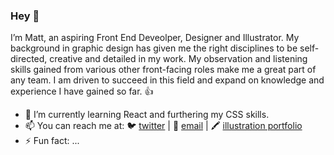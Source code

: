 ### Hey 👋

I’m Matt, an aspiring Front End Deveolper, Designer and Illustrator. My background in graphic design has given me the right disciplines to be self-directed, creative and detailed in my work. My observation and listening skills gained from various other front-facing roles make me a great part of any team. I am driven to succeed in this field and expand on knowledge and experience I have gained so far. 👍

- 🌱 I’m currently learning React and furthering my CSS skills.
- 📫 You can reach me at: 🐦 [twitter](https://twitter.com/mckinley_codes) | 📧 [email](mailto:matt.g.mckinley@gmail.com) | 🖍 [illustration portfolio](https://cargocollective.com/mckinleyillo)
- ⚡ Fun fact: ...
<!--
**mattmckinley/mattmckinley** is a ✨ _special_ ✨ repository because its `README.md` (this file) appears on your GitHub profile.

Here are some ideas to get you started:

- 🔭 I’m currently working on ...
- 🌱 I’m currently learning React and furthering my CSS skills.
- 👯 I’m looking to collaborate on ...
- 🤔 I’m looking for help with ...
- 💬 Ask me about ...
- 📫 How to reach me: ...
- 😄 Pronouns: ...
- ⚡ Fun fact: ...
-->
